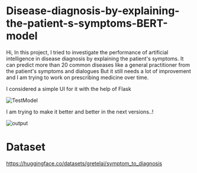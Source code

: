 # Disease-diagnosis-by-explaining-the-patient-s-symptoms-BERT-model
Hi,
In this project, I tried to investigate the performance of artificial intelligence in disease diagnosis by explaining the patient's symptoms.
It can predict more than 20 common diseases like a general practitioner from the patient's symptoms and dialogues
But it still needs a lot of improvement and I am trying to work on prescribing medicine over time.

I considered a simple UI for it with the help of Flask

![TestModel](https://github.com/MojtabaZarreh/Disease-diagnosis-by-explaining-the-patient-s-symptoms-BERT-model-/assets/71370569/3605c6ad-fa40-4ec1-94a2-4478c7d1aaa8)


I am trying to make it better and better in the next versions..!

![output](https://github.com/MojtabaZarreh/Disease-diagnosis-by-explaining-the-patient-s-symptoms-BERT-model-/assets/71370569/b9e40893-8e91-4bc3-87a1-fa2708f16f92)

# Dataset
https://huggingface.co/datasets/gretelai/symptom_to_diagnosis
